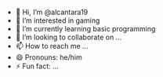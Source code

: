 - 👋 Hi, I’m @alcantara19
- 👀 I’m interested in gaming
- 🌱 I’m currently learning basic programming
- 💞️ I’m looking to collaborate on ...
- 📫 How to reach me ...
- 😄 Pronouns: he/him
- ⚡ Fun fact: ...

<!---
alcantara19/alcantara19 is a ✨ special ✨ repository because its `README.md` (this file) appears on your GitHub profile.
You can click the Preview link to take a look at your changes.
--->
